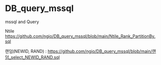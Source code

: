 # DB_query_mssql
mssql and Query 



Ntile https://github.com/ngio/DB_query_mssql/blob/main/Ntile_Rank_PartitionBy.sql

랜덤(NEWID, RAND) : https://github.com/ngio/DB_query_mssql/blob/main/랜덤_select_NEWID_RAND.sql
